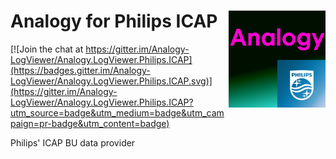 # Analogy for Philips ICAP     <img src="./Assets/AnalogyPhilips.png" align="right" width="155px" height="155px">

[![Join the chat at https://gitter.im/Analogy-LogViewer/Analogy.LogViewer.Philips.ICAP](https://badges.gitter.im/Analogy-LogViewer/Analogy.LogViewer.Philips.ICAP.svg)](https://gitter.im/Analogy-LogViewer/Analogy.LogViewer.Philips.ICAP?utm_source=badge&utm_medium=badge&utm_campaign=pr-badge&utm_content=badge)

Philips' ICAP BU data provider
